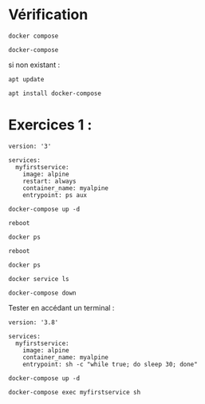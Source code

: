 # Vérification
```
docker compose 
```
```
docker-compose
```
si non existant : 
```
apt update
```
```
apt install docker-compose
```


# Exercices 1 : 
```
version: '3'

services:
  myfirstservice:
    image: alpine
    restart: always
    container_name: myalpine
    entrypoint: ps aux

docker-compose up -d
```
```
reboot
```
```
docker ps
```
```
reboot
```
```
docker ps
```
```
docker service ls
```
```
docker-compose down
```
Tester en accédant un terminal : 
```
version: '3.8'

services:
  myfirstservice:
    image: alpine
    container_name: myalpine
    entrypoint: sh -c "while true; do sleep 30; done"
```
```
docker-compose up -d
```
```
docker-compose exec myfirstservice sh
```


